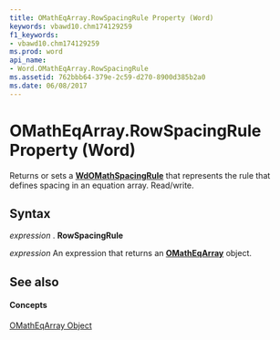 ```yaml
---
title: OMathEqArray.RowSpacingRule Property (Word)
keywords: vbawd10.chm174129259
f1_keywords:
- vbawd10.chm174129259
ms.prod: word
api_name:
- Word.OMathEqArray.RowSpacingRule
ms.assetid: 762bbb64-379e-2c59-d270-8900d385b2a0
ms.date: 06/08/2017
---
```



# OMathEqArray.RowSpacingRule Property (Word)

Returns or sets a  **[WdOMathSpacingRule](wdomathspacingrule-enumeration-word.md)** that represents the rule that defines spacing in an equation array. Read/write.


## Syntax

 _expression_ . **RowSpacingRule**

 _expression_ An expression that returns an **[OMathEqArray](omatheqarray-object-word.md)** object.


## See also


#### Concepts


[OMathEqArray Object](omatheqarray-object-word.md)

